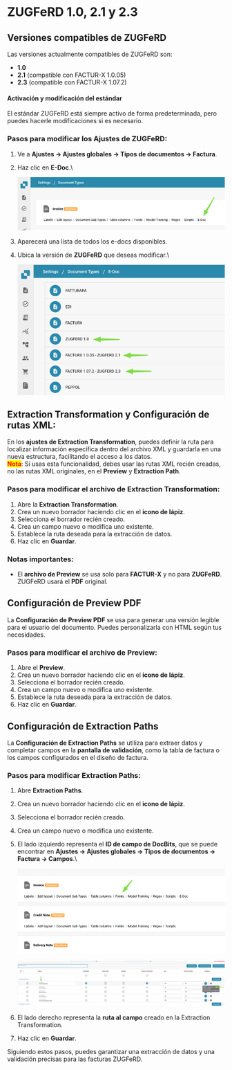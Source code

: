 # ZUGFeRD 1.0, 2.1 y 2.3

## **Versiones compatibles de ZUGFeRD**

Las versiones actualmente compatibles de ZUGFeRD son:

* **1.0**
* **2.1** (compatible con FACTUR-X 1.0.05)
* **2.3** (compatible con FACTUR-X 1.07.2)

#### Activación y modificación del estándar

El estándar ZUGFeRD está siempre activo de forma predeterminada, pero puedes hacerle modificaciones si es necesario.

### **Pasos para modificar los Ajustes de ZUGFeRD:**

1. Ve a **Ajustes → Ajustes globales → Tipos de documentos → Factura**.
2.  Haz clic en **E-Doc**.\\

    ![](https://raw.githubusercontent.com/Fellow-Consulting-AG/docbits/refs/heads/main/readme/.gitbook/assets/zugferd_1.png)
3. Aparecerá una lista de todos los e-docs disponibles.
4.  Ubica la versión de **ZUGFeRD** que deseas modificar.\\

    ![](https://raw.githubusercontent.com/Fellow-Consulting-AG/docbits/refs/heads/main/readme/.gitbook/assets/zugferd_2.png)

## **Extraction Transformation y Configuración de rutas XML:**

En los **ajustes de Extraction Transformation**, puedes definir la ruta para localizar información específica dentro del archivo XML y guardarla en una nueva estructura, facilitando el acceso a los datos.\
<mark style="color:red;">**Nota**</mark>: Si usas esta funcionalidad, debes usar las rutas XML recién creadas, no las rutas XML originales, en el **Preview** y **Extraction Path**.

### **Pasos para modificar el archivo de Extraction Transformation:**

1. Abre la **Extraction Transformation**.
2. Crea un nuevo borrador haciendo clic en el **icono de lápiz**.
3. Selecciona el borrador recién creado.
4. Crea un campo nuevo o modifica uno existente.
5. Establece la ruta deseada para la extracción de datos.
6. Haz clic en **Guardar**.

### Notas importantes:

* El **archivo de Preview** se usa solo para **FACTUR-X** y no para **ZUGFeRD**. ZUGFeRD usará el **PDF** original.

## Configuración de Preview PDF

La **Configuración de Preview PDF** se usa para generar una versión legible para el usuario del documento. Puedes personalizarla con HTML según tus necesidades.

### **Pasos para modificar el archivo de Preview:**

1. Abre el **Preview**.
2. Crea un nuevo borrador haciendo clic en el **icono de lápiz**.
3. Selecciona el borrador recién creado.
4. Crea un campo nuevo o modifica uno existente.
5. Establece la ruta deseada para la extracción de datos.
6. Haz clic en **Guardar**.

## Configuración de Extraction Paths

La **Configuración de Extraction Paths** se utiliza para extraer datos y completar campos en la **pantalla de validación**, como la tabla de factura o los campos configurados en el diseño de factura.

### **Pasos para modificar** **Extraction Paths**:

1. Abre **Extraction Paths**.
2. Crea un nuevo borrador haciendo clic en el **icono de lápiz**.
3. Selecciona el borrador recién creado.
4. Crea un campo nuevo o modifica uno existente.
5.  El lado izquierdo representa el **ID de campo de DocBits**, que se puede encontrar en **Ajustes → Ajustes globales → Tipos de documentos → Factura → Campos**.\\

    ![](https://raw.githubusercontent.com/Fellow-Consulting-AG/docbits/refs/heads/main/readme/.gitbook/assets/zugferd_3.png)

    ![](https://raw.githubusercontent.com/Fellow-Consulting-AG/docbits/refs/heads/main/readme/.gitbook/assets/zugferd_4.png)
6. El lado derecho representa la **ruta al campo** creado en la Extraction Transformation.
7. Haz clic en **Guardar**.

Siguiendo estos pasos, puedes garantizar una extracción de datos y una validación precisas para las facturas ZUGFeRD.
